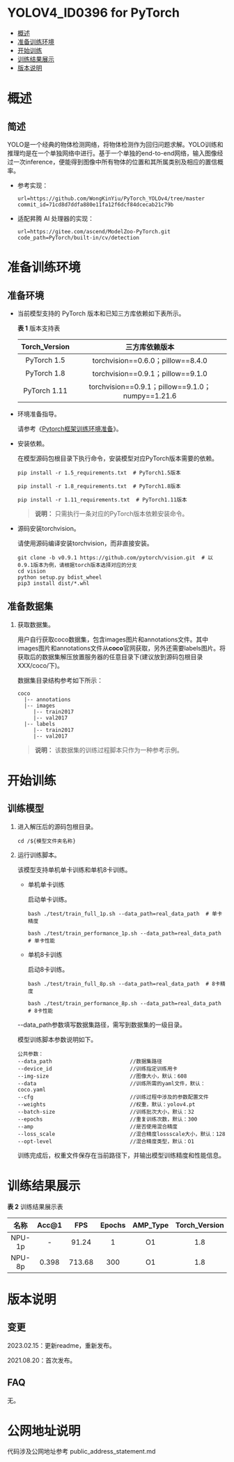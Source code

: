 # YOLOV4_ID0396 for PyTorch

-   [概述](概述.md)
-   [准备训练环境](准备训练环境.md)
-   [开始训练](开始训练.md)
-   [训练结果展示](训练结果展示.md)
-   [版本说明](版本说明.md)



# 概述

## 简述

YOLO是一个经典的物体检测网络，将物体检测作为回归问题求解。YOLO训练和推理均是在一个单独网络中进行。基于一个单独的end-to-end网络，输入图像经过一次inference，便能得到图像中所有物体的位置和其所属类别及相应的置信概率。

- 参考实现：

  ```
  url=https://github.com/WongKinYiu/PyTorch_YOLOv4/tree/master
  commit_id=71cd8d7ddfa880e11fa12f6dcf84dcecab21c79b
  ```

- 适配昇腾 AI 处理器的实现：

  ```
  url=https://gitee.com/ascend/ModelZoo-PyTorch.git
  code_path=PyTorch/built-in/cv/detection
  ```

# 准备训练环境

## 准备环境

- 当前模型支持的 PyTorch 版本和已知三方库依赖如下表所示。

  **表 1**  版本支持表

  | Torch_Version      | 三方库依赖版本                                 |
  | :--------: | :----------------------------------------------------------: |
  | PyTorch 1.5 | torchvision==0.6.0；pillow==8.4.0 |
  | PyTorch 1.8 | torchvision==0.9.1；pillow==9.1.0 |
  | PyTorch 1.11 | torchvision==0.9.1；pillow==9.1.0；numpy==1.21.6 |
  
- 环境准备指导。

  请参考《[Pytorch框架训练环境准备](https://www.hiascend.com/document/detail/zh/ModelZoo/pytorchframework/ptes)》。
  
- 安装依赖。

  在模型源码包根目录下执行命令，安装模型对应PyTorch版本需要的依赖。
  ```
  pip install -r 1.5_requirements.txt  # PyTorch1.5版本
  
  pip install -r 1.8_requirements.txt  # PyTorch1.8版本
  
  pip install -r 1.11_requirements.txt  # PyTorch1.11版本
  ```
  > **说明：** 
  >只需执行一条对应的PyTorch版本依赖安装命令。

- 源码安装torchvision。

  请使用源码编译安装torchvision，而非直接安装。
  ```
  git clone -b v0.9.1 https://github.com/pytorch/vision.git  # 以0.9.1版本为例，请根据torch版本选择对应的分支
  cd vision
  python setup.py bdist_wheel
  pip3 install dist/*.whl
  ```


## 准备数据集

1. 获取数据集。

   用户自行获取coco数据集，包含images图片和annotations文件。其中images图片和annotations文件从**coco**官网获取，另外还需要labels图片。将获取后的数据集解压放置服务器的任意目录下(建议放到源码包根目录XXX/coco/下)。

   数据集目录结构参考如下所示：

   ```
   coco
     |-- annotations
     |-- images
        |-- train2017
        |-- val2017   
     |-- labels
        |-- train2017
        |-- val2017
   ```
   > **说明：** 
   >该数据集的训练过程脚本只作为一种参考示例。

# 开始训练

## 训练模型

1. 进入解压后的源码包根目录。

   ```
   cd /${模型文件夹名称}
   ```

2. 运行训练脚本。

   该模型支持单机单卡训练和单机8卡训练。

   - 单机单卡训练

     启动单卡训练。

     ```
     bash ./test/train_full_1p.sh --data_path=real_data_path  # 单卡精度
     
     bash ./test/train_performance_1p.sh --data_path=real_data_path  # 单卡性能
     ```

   - 单机8卡训练

     启动8卡训练。

     ```
     bash ./test/train_full_8p.sh --data_path=real_data_path  # 8卡精度
     
     bash ./test/train_performance_8p.sh --data_path=real_data_path  # 8卡性能
     ```

   --data_path参数填写数据集路径，需写到数据集的一级目录。

   模型训练脚本参数说明如下。

   ```
   公共参数：
   --data_path                         //数据集路径
   --device_id                         //训练指定训练用卡
   --img-size                          //图像大小，默认：608
   --data                              //训练所需的yaml文件，默认：coco.yaml                  
   --cfg                               //训练过程中涉及的参数配置文件
   --weights                           //权重，默认：yolov4.pt
   --batch-size                        //训练批次大小，默认：32
   --epochs                            //重复训练次数，默认：300
   --amp                               //是否使用混合精度
   --loss_scale                        //混合精度lossscale大小，默认：128
   --opt-level                         //混合精度类型，默认：O1
   ```

   训练完成后，权重文件保存在当前路径下，并输出模型训练精度和性能信息。


# 训练结果展示

**表 2**  训练结果展示表

| 名称   | Acc@1 | FPS   | Epochs | AMP_Type | Torch_Version |
| :----: | :--: | :-----: | :-----: | :-----: | :-----: |
| NPU-1p | - | 91.24 | 1 | O1 | 1.8 |
| NPU-8p | 0.398 | 713.68 | 300 | O1 | 1.8 |


# 版本说明

## 变更

2023.02.15：更新readme，重新发布。

2021.08.20：首次发布。

## FAQ

无。

# 公网地址说明

代码涉及公网地址参考 public_address_statement.md
